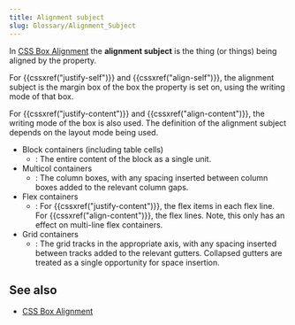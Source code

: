 ```yaml
---
title: Alignment subject
slug: Glossary/Alignment_Subject
---
```


In [CSS Box Alignment](/en-US/docs/Web/CSS/CSS_Box_Alignment) the **alignment subject** is the thing (or things) being aligned by the property.

For {{cssxref("justify-self")}} and {{cssxref("align-self")}}, the alignment subject is the margin box of the box the property is set on, using the writing mode of that box.

For {{cssxref("justify-content")}} and {{cssxref("align-content")}}, the writing mode of the box is also used. The definition of the alignment subject depends on the layout mode being used.

- Block containers (including table cells)
  - : The entire content of the block as a single unit.
- Multicol containers
  - : The column boxes, with any spacing inserted between column boxes added to the relevant column gaps.
- Flex containers
  - : For {{cssxref("justify-content")}}, the flex items in each flex line.
    For {{cssxref("align-content")}}, the flex lines. Note, this only has an effect on multi-line flex containers.
- Grid containers
  - : The grid tracks in the appropriate axis, with any spacing inserted between tracks added to the relevant gutters. Collapsed gutters are treated as a single opportunity for space insertion.

## See also

- [CSS Box Alignment](/en-US/docs/Web/CSS/CSS_Box_Alignment)

